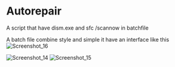 # Autorepair
A script that  have dism.exe and sfc /scannow in batchfile




A batch file combine style and simple it have an interface like this
![Screenshot_16](https://user-images.githubusercontent.com/127637860/224856552-566e63ba-94de-40dc-bf04-1026eaaa9a13.png)

![Screenshot_14](https://user-images.githubusercontent.com/127637860/224856172-281f36ef-86d9-4afb-9d8e-b0b3b5dad1b1.png)
![Screenshot_15](https://user-images.githubusercontent.com/127637860/224856170-da1e013b-c958-4a3c-a1bb-9a1a55bbaef0.png)

